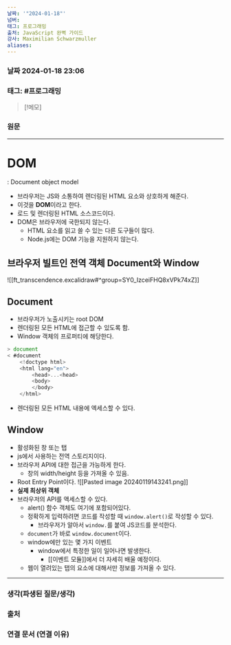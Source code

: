 ```yaml
---
날짜: '"2024-01-18"'
넘버: 
태그: 프로그래밍
출처: JavaScript 완벽 가이드
강사: Maximilian Schwarzmuller
aliases:
---
```

### 날짜  2024-01-18 23:06

### 태그: #프로그래밍 

>[!메모]
>

### 원문
---
# DOM
: Document object model
- 브라우저는 JS와 소통하여 렌더링된 HTML 요소와 상호하게 해준다.
- 이것을 **DOM**이라고 한다.
- 로드 및 렌더링된 HTML 소스코드이다.
- DOM은 브라우저에 국한되지 않는다.
	- HTML 요소를 읽고 쓸 수 있는 다른 도구들이 많다.
	- Node.js에는 DOM 기능을 지원하지 않는다.
## 브라우저 빌트인 전역 객체 **Document**와 **Window**
![[ft_transcendence.excalidraw#^group=SY0_IzceiFHQ8xVPk74xZ]]
## Document
- 브라우저가 노출시키는 root DOM
- 렌더링된 모든 HTML에 접근할 수 있도록 함.
- Window 객체의 프로퍼티에 해당한다.
```js
> document
< #document
	<!doctype html>
	<html lang="en">
		<head>...<head>
		<body>
		</body>
	</html>
```
- 렌더링된 모든 HTML 내용에 엑세스할 수 있다.
## Window
- 활성화된 창 또는 탭
- js에서 사용하는 전역 스토리지이다.
- 브라우저 API에 대한 접근을 가능하게 한다.
	- 창의 width/height 등을 가져올 수 있음.
- Root Entry Point이다.
![[Pasted image 20240119143241.png]]
- **실제 최상위 객체**
- 브라우저의 API를 액세스할 수 있다.
	- alert() 함수 객체도 여기에 포함되어있다.
	- 정확하게 입력하려면 코드를 작성할 때 `window.alert()`로 작성할 수 있다.
		- 브라우저가 알아서 `window.`를 붙여 JS코드를 분석한다.
	- `document`가 바로 `window.document`이다.
	- window에만 있는 몇 가지 이벤트
		- window에서 특정한 일이 일어나면 발생한다.
			- [[이벤트 모듈]]에서 더 자세히 배울 예정이다.
	- 웹이 열려있는 탭의 요소에 대해서만 정보를 가져올 수 있다.
---
### 생각(파생된 질문/생각)

### 출처

### 연결 문서 (연결 이유)
